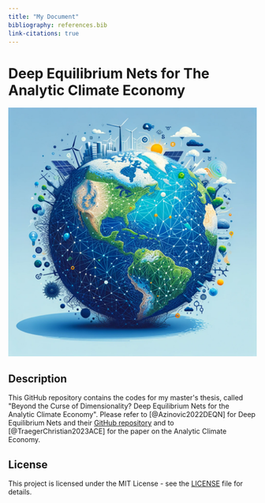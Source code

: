 ```yaml
---
title: "My Document"
bibliography: references.bib
link-citations: true
---
```


# Deep Equilibrium Nets for The Analytic Climate Economy

![Cover Image](front_page_img.webp)

## Description

This GitHub repository contains the codes for my master's thesis, called "Beyond the Curse of Dimensionality? Deep Equilibrium Nets for the Analytic Climate Economy". Please refer to [@Azinovic2022DEQN] for Deep Equilibrium Nets and their [GitHub repository](https://github.com/sischei/DeepEquilibriumNets) and to [@TraegerChristian2023ACE] for the paper on the Analytic Climate Economy.

## License

This project is licensed under the MIT License - see the [LICENSE](LICENSE) file for details.
